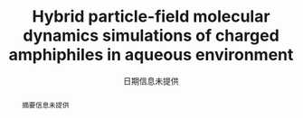 ---
title: Hybrid particle-field molecular dynamics simulations of charged amphiphiles in aqueous environment
authors:
- Hima Bindu Kolli
- Antonio de Nicola
- Sigbjørn Løland Bore
- Ken Schäfer
- Gregor Diezemann
- Jürgen Gauss
- Toshihiro Kawakatsu
- Zhong-Yuan Lu
- You-Liang Zhu
- Giuseppe Milano
- Michele Cascella
date: '日期信息未提供'
doi: DOI信息未提供
publish_types: 期刊文章
publication: 期刊信息未提供
abstract: 摘要信息未提供
url_pdf: url信息未提供
---